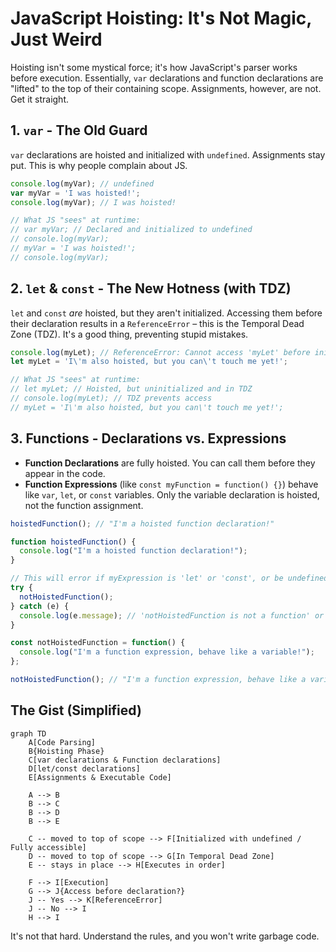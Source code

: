# JavaScript Hoisting: It's Not Magic, Just Weird

Hoisting isn't some mystical force; it's how JavaScript's parser works before execution. Essentially, `var` declarations and function declarations are "lifted" to the top of their containing scope. Assignments, however, are not. Get it straight.

## 1. `var` - The Old Guard

`var` declarations are hoisted and initialized with `undefined`. Assignments stay put. This is why people complain about JS.

```javascript
console.log(myVar); // undefined
var myVar = 'I was hoisted!';
console.log(myVar); // I was hoisted!

// What JS "sees" at runtime:
// var myVar; // Declared and initialized to undefined
// console.log(myVar);
// myVar = 'I was hoisted!';
// console.log(myVar);
```

## 2. `let` & `const` - The New Hotness (with TDZ)

`let` and `const` *are* hoisted, but they aren't initialized. Accessing them before their declaration results in a `ReferenceError` – this is the Temporal Dead Zone (TDZ). It's a good thing, preventing stupid mistakes.

```javascript
console.log(myLet); // ReferenceError: Cannot access 'myLet' before initialization
let myLet = 'I\'m also hoisted, but you can\'t touch me yet!';

// What JS "sees" at runtime:
// let myLet; // Hoisted, but uninitialized and in TDZ
// console.log(myLet); // TDZ prevents access
// myLet = 'I\'m also hoisted, but you can\'t touch me yet!';
```

## 3. Functions - Declarations vs. Expressions

*   **Function Declarations** are fully hoisted. You can call them before they appear in the code.
*   **Function Expressions** (like `const myFunction = function() {}`) behave like `var`, `let`, or `const` variables. Only the variable declaration is hoisted, not the function assignment.

```javascript
hoistedFunction(); // "I'm a hoisted function declaration!"

function hoistedFunction() {
  console.log("I'm a hoisted function declaration!");
}

// This will error if myExpression is 'let' or 'const', or be undefined if 'var'
try {
  notHoistedFunction();
} catch (e) {
  console.log(e.message); // 'notHoistedFunction is not a function' or 'Cannot access...' 
}

const notHoistedFunction = function() {
  console.log("I'm a function expression, behave like a variable!");
};

notHoistedFunction(); // "I'm a function expression, behave like a variable!"
```

## The Gist (Simplified)

```mermaid
graph TD
    A[Code Parsing]
    B{Hoisting Phase}
    C[var declarations & Function declarations]
    D[let/const declarations]
    E[Assignments & Executable Code]

    A --> B
    B --> C
    B --> D
    B --> E

    C -- moved to top of scope --> F[Initialized with undefined / Fully accessible]
    D -- moved to top of scope --> G[In Temporal Dead Zone]
    E -- stays in place --> H[Executes in order]

    F --> I[Execution]
    G --> J{Access before declaration?}
    J -- Yes --> K[ReferenceError]
    J -- No --> I
    H --> I
```

It's not that hard. Understand the rules, and you won't write garbage code.
